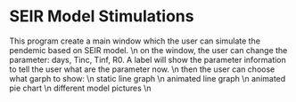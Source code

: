 # SEIR Model Stimulations
This program create a main window which the user can simulate the pendemic based on SEIR model. \n
on the window, the user can change the parameter: days, Tinc, Tinf, R0. A label will show the parameter 
information to tell the user what are the parameter now. \n
then the user can choose what garph to show: \n
    static line graph \n
    animated line graph \n
    animated pie chart \n
    different model pictures \n
    
    
